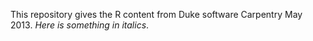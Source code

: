 This repository gives the R content from Duke software Carpentry May
2013. *Here is something in italics*.
